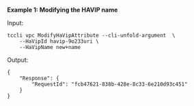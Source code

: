 **Example 1: Modifying the HAVIP name**



Input: 

```
tccli vpc ModifyHaVipAttribute --cli-unfold-argument  \
    --HaVipId havip-9o233uri \
    --HaVipName new+name
```

Output: 
```
{
    "Response": {
        "RequestId": "fcb47621-838b-428e-8c33-6e210d93c451"
    }
}
```

